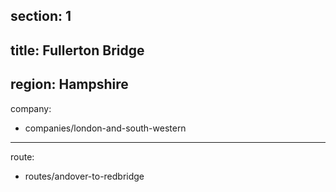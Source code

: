 ﻿section: 1
----
title: Fullerton Bridge
----
region: Hampshire
----
company:
- companies/london-and-south-western
----
route:
- routes/andover-to-redbridge
